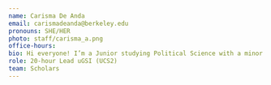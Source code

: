 ```yaml
---
name: Carisma De Anda
email: carismadeanda@berkeley.edu
pronouns: SHE/HER
photo: staff/carisma_a.png
office-hours: 
bio: Hi everyone! I’m a Junior studying Political Science with a minor in Data Science. I enjoy running, listening to music, chai, and exploring new restaurants in the Bay Area :)
role: 20-hour Lead uGSI (UCS2)
team: Scholars
---
```

